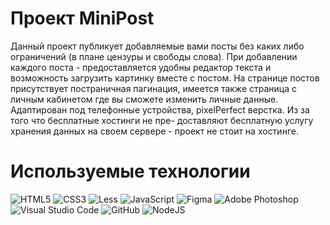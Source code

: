 # Проект MiniPost

Данный проект публикует добавляемые вами посты без каких либо ограничений (в плане цензуры и свободы слова). При добавлении каждого поста - предоставляется удобны редактор текста и возможность загрузить картинку вместе с постом. На странице постов присутствует постраничная пагинация, имеется также страница с личным кабинетом где вы сможете изменить личные данные. Адаптирован под телефонные устройства, pixelPerfect верстка. Из за того что бесплатные хостинги не пре-
доставляют бесплатную услугу хранения данных на своем сервере - проект не стоит на хостинге. 
# Используемые технологии
![HTML5](https://img.shields.io/badge/html5-%23E34F26.svg?style=for-the-badge&logo=html5&logoColor=white)
![CSS3](https://img.shields.io/badge/css3-%231572B6.svg?style=for-the-badge&logo=css3&logoColor=white)
![Less](https://img.shields.io/badge/less-2B4C80?style=for-the-badge&logo=less&logoColor=white)
![JavaScript](https://img.shields.io/badge/javascript-%23323330.svg?style=for-the-badge&logo=javascript&logoColor=%23F7DF1E)
![Figma](https://img.shields.io/badge/figma-%23F24E1E.svg?style=for-the-badge&logo=figma&logoColor=white)
![Adobe Photoshop](https://img.shields.io/badge/adobephotoshop-%2331A8FF.svg?style=for-the-badge&logo=adobephotoshop&logoColor=white)
![Visual Studio Code](https://img.shields.io/badge/Visual%20Studio%20Code-0078d7.svg?style=for-the-badge&logo=visual-studio-code&logoColor=white)
![GitHub](https://img.shields.io/badge/github-%23121011.svg?style=for-the-badge&logo=github&logoColor=white)
![NodeJS](https://img.shields.io/badge/node.js-6DA55F?style=for-the-badge&logo=node.js&logoColor=white)
